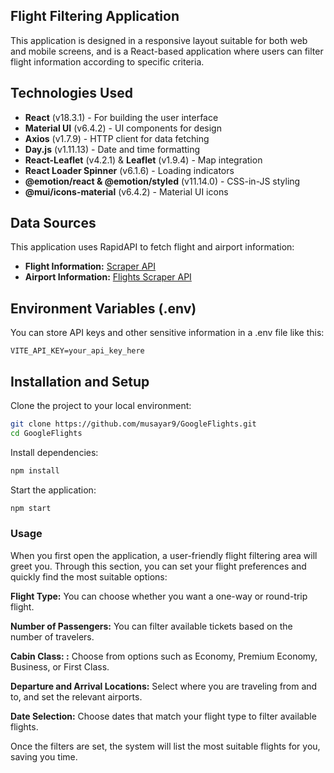 ## Flight Filtering Application

This application is designed in a responsive layout suitable for both web and mobile screens, and is a React-based application where users can filter flight information according to specific criteria.

## Technologies Used

- **React** (v18.3.1) - For building the user interface
- **Material UI** (v6.4.2) - UI components for design
- **Axios** (v1.7.9) -  HTTP client for data fetching
- **Day.js** (v1.11.13) - Date and time formatting
- **React-Leaflet** (v4.2.1) & **Leaflet** (v1.9.4) - Map integration
- **React Loader Spinner** (v6.1.6) -  Loading indicators
- **@emotion/react & @emotion/styled** (v11.14.0) - CSS-in-JS styling
- **@mui/icons-material** (v6.4.2) - Material UI icons

## Data Sources

This application uses RapidAPI to fetch flight and airport information:

- **Flight Information:** [Scraper API](https://rapidapi.com/scraperapi-scraperapi-default/api/scraper-api/)
- **Airport Information:** [Flights Scraper API](https://rapidapi.com/fluggs-api/api/flights-scraper/)



## Environment Variables (.env)

You can store API keys and other sensitive information in a .env file like this:

```env
VITE_API_KEY=your_api_key_here
```

## Installation and Setup

Clone the project to your local environment:

```sh
git clone https://github.com/musayar9/GoogleFlights.git
cd GoogleFlights
```

Install dependencies:

```sh
npm install
```

Start the application:

```sh
npm start
```
### Usage


When you first open the application, a user-friendly flight filtering area will greet you. Through this section, you can set your flight preferences and quickly find the most suitable options:

**Flight Type:**  You can choose whether you want a one-way or round-trip flight.

**Number of Passengers:** You can filter available tickets based on the number of travelers.

**Cabin Class: :** Choose from options such as Economy, Premium Economy, Business, or First Class.

**Departure and Arrival Locations:** Select where you are traveling from and to, and set the relevant airports.

**Date Selection:** Choose dates that match your flight type to filter available flights.

Once the filters are set, the system will list the most suitable flights for you, saving you time.


